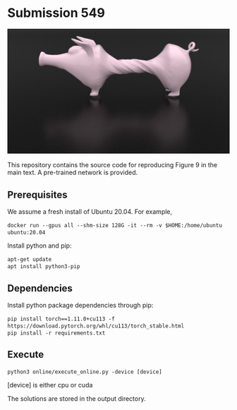 # Submission 549
<p align="center">
<img src="teaser.png"  width="700"/>
</p>
This repository contains the source code for reproducing Figure 9 in the main text. A pre-trained network is provided.

## Prerequisites
We assume a fresh install of Ubuntu 20.04. For example,

```
docker run --gpus all --shm-size 128G -it --rm -v $HOME:/home/ubuntu ubuntu:20.04
```

Install python and pip:
```
apt-get update
apt install python3-pip
```

## Dependencies
Install python package dependencies through pip:

```
pip install torch==1.11.0+cu113 -f https://download.pytorch.org/whl/cu113/torch_stable.html
pip install -r requirements.txt
```

## Execute
```
python3 online/execute_online.py -device [device]
```
[device] is either cpu or cuda

The solutions are stored in the output directory.
